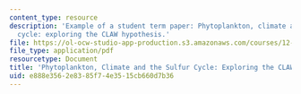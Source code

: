 ```yaml
---
content_type: resource
description: 'Example of a student term paper: Phytoplankton, climate and the sulfur
  cycle: exploring the CLAW hypothesis.'
file: https://ol-ocw-studio-app-production.s3.amazonaws.com/courses/12-491-biogeochemistry-of-sulfur-fall-2007/e888e3562e8385f74e3515cb660d7b36_clayton.pdf
file_type: application/pdf
resourcetype: Document
title: 'Phytoplankton, Climate and the Sulfur Cycle: Exploring the CLAW Hypothesis'
uid: e888e356-2e83-85f7-4e35-15cb660d7b36
---
```

